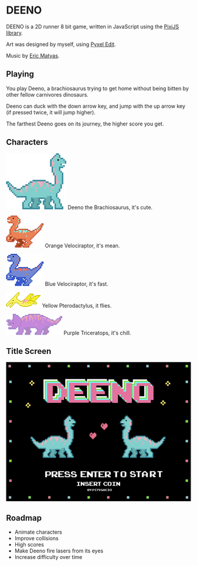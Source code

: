 # DEENO

DEENO is a 2D runner 8 bit game, written in JavaScript using the [PixiJS library](https://pixijs.io).

Art was designed by myself, using [Pyxel Edit](https://pyxeledit.com).

Music by [Eric Matyas](www.soundimage.org).

## Playing

You play Deeno, a brachiosaurus trying to get home without being bitten by other fellow carnivores dinosaurs.

Deeno can duck with the down arrow key, and jump with the up arrow key (if pressed twice, it will jump higher).

The farthest Deeno goes on its journey, the higher score you get.

## Characters

![](public/sprites/brachiosaurus.png)
Deeno the Brachiosaurus, it's cute.

![](public/sprites/velociraptor1.png)
Orange Velociraptor, it's mean.

![](public/sprites/velociraptor2.png)
Blue Velociraptor, it's fast.

![](public/sprites/pterodactylus.png)
Yellow Pterodactylus, it flies.

![](public/sprites/triceratops.png)
Purple Triceratops, it's chill.

## Title Screen

![](public/sprites/startgame_1.png)

## Roadmap

- Animate characters
- Improve collisions
- High scores
- Make Deeno fire lasers from its eyes
- Increase difficulty over time
